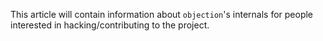 This article will contain information about `objection`'s internals for people interested in hacking/contributing to the project.